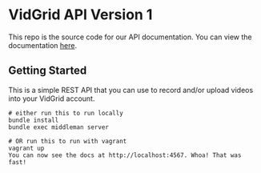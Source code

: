 # VidGrid API Version 1

This repo is the source code for our API documentation. You can view the documentation [here](https://developer.vidgrid.com/docs).

## Getting Started

This is a simple REST API that you can use to record and/or upload videos into your VidGrid account.

```
# either run this to run locally
bundle install
bundle exec middleman server

# OR run this to run with vagrant
vagrant up
You can now see the docs at http://localhost:4567. Whoa! That was fast!
```
